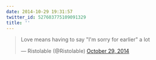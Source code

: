 ```yaml
---
date: 2014-10-29 19:31:57
twitter_id: 527603775109091329
title: ''
---
```


<blockquote class="twitter-tweet"><p lang="en" dir="ltr">Love means having to say &quot;I&#39;m sorry for earlier&quot; a lot</p>&mdash; Ristolable (@Ristolable) <a href="https://twitter.com/Ristolable/status/527574796918616064?ref_src=twsrc%5Etfw">October 29, 2014</a></blockquote>
<script async src="https://platform.twitter.com/widgets.js" charset="utf-8"></script>
